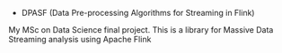 * DPASF (Data Pre-processing Algorithms for Streaming in Flink)

My MSc on Data Science final project. This is a library for Massive Data Streaming analysis using Apache Flink 
